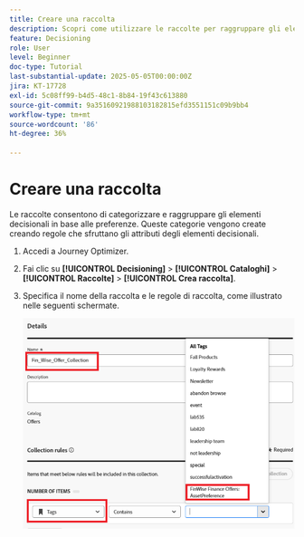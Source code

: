 ```yaml
---
title: Creare una raccolta
description: Scopri come utilizzare le raccolte per raggruppare gli elementi di offerta correlati nelle decisioni. Le raccolte semplificano la gestione e l’organizzazione dei contenuti in base a un tema, un pubblico o un obiettivo della campagna specifici.
feature: Decisioning
role: User
level: Beginner
doc-type: Tutorial
last-substantial-update: 2025-05-05T00:00:00Z
jira: KT-17728
exl-id: 5c08ff99-b4d5-48c1-8b84-19f43c613880
source-git-commit: 9a35160921988103182815efd3551151c09b9bb4
workflow-type: tm+mt
source-wordcount: '86'
ht-degree: 36%

---
```


# Creare una raccolta

Le raccolte consentono di categorizzare e raggruppare gli elementi decisionali in base alle preferenze. Queste categorie vengono create creando regole che sfruttano gli attributi degli elementi decisionali.

1. Accedi a Journey Optimizer.
1. Fai clic su **[!UICONTROL Decisioning]** > **[!UICONTROL Cataloghi]** > **[!UICONTROL Raccolte]** > **[!UICONTROL Crea raccolta]**.
1. Specifica il nome della raccolta e le regole di raccolta, come illustrato nelle seguenti schermate.

   ![create-collection](assets/fin-wise-collection.png)
